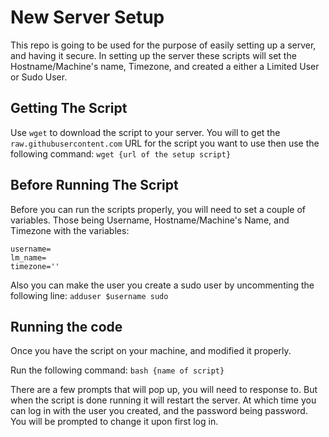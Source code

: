 # New Server Setup
This repo is going to be used for the purpose of easily setting up a server, and having it secure.  In setting up the server these scripts will set the Hostname/Machine's name, Timezone, and created a either a Limited User or Sudo User.  

## Getting The Script
Use `wget` to download the script to your server.  You will to get the `raw.githubusercontent.com` URL for the script you want to use then use the following command:
```wget {url of the setup script}```

## Before Running The Script
Before you can run the scripts properly, you will need to set a couple of variables.  Those being Username, Hostname/Machine's Name, and Timezone with the variables:
```
username=
lm_name=
timezone=''
```

Also you can make the user you create a sudo user by uncommenting the following line:
```adduser $username sudo```

## Running the code
Once you have the script on your machine, and modified it properly.  

Run the following command:
```bash {name of script}```

There are a few prompts that will pop up, you will need to response to.  But when the script is done running it will restart the server.  At which time you can log in with the user you created, and the password being password.  You will be prompted to change it upon first log in.
